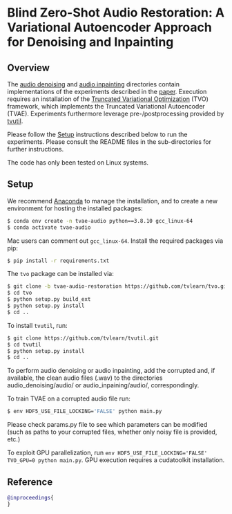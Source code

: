 # Blind Zero-Shot Audio Restoration: A Variational Autoencoder Approach for Denoising and Inpainting

## Overview 
The [audio denoising](./audio_denoising) and [audio inpainting](./audio_inpainting) directories contain implementations of the experiments described in the [paper](). Execution requires an installation of the [Truncated Variational Optimization](https://github.com/tvlearn/tvo) (TVO) framework, which implements the Truncated Variational Autoencoder (TVAE). Experiments furthermore leverage pre-/postprocessing provided by [tvutil](https://github.com/tvlearn/tvutil).

Please follow the [Setup](#setup) instructions described below to run the experiments. Please consult the README files in the sub-directories for further instructions.

The code has only been tested on Linux systems.

## Setup
We recommend [Anaconda](https://www.anaconda.com/) to manage the installation, and to create a new environment for hosting the installed packages:

```bash
$ conda env create -n tvae-audio python==3.8.10 gcc_linux-64 
$ conda activate tvae-audio
```
Mac users can comment out ```gcc_linux-64```. 
Install the required packages via pip:

```bash
$ pip install -r requirements.txt
```

The `tvo` package can be installed via:

```bash
$ git clone -b tvae-audio-restoration https://github.com/tvlearn/tvo.git
$ cd tvo
$ python setup.py build_ext
$ python setup.py install
$ cd ..
```

To install `tvutil`, run:

```bash
$ git clone https://github.com/tvlearn/tvutil.git
$ cd tvutil
$ python setup.py install
$ cd ..
```
To perform audio denoising or audio inpainting, add the corrupted and, if available, the clean audio files (.wav) to the directories audio_denoising/audio/ or audio_inpaining/audio/, correspondingly.

To train TVAE on a corrupted audio file run:
```bash
$ env HDF5_USE_FILE_LOCKING='FALSE' python main.py  
```
Please check params.py file to see which parameters can be modified (such as paths to your corrupted files, whether only noisy file is provided, etc.) 

To exploit GPU parallelization, run ```env HDF5_USE_FILE_LOCKING='FALSE' TVO_GPU=0 python main.py```. GPU execution requires a cudatoolkit installation. 

## Reference

```bibtex
@inproceedings{
}
```
